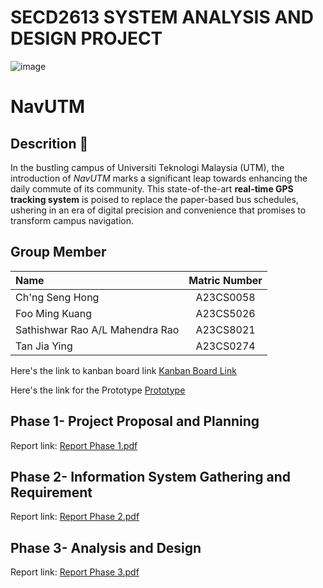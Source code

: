 # SECD2613 SYSTEM ANALYSIS AND DESIGN PROJECT
![image](https://github.com/chngsenghong/Project1_SAD_20232024/assets/147849956/c800f30c-8f3a-40ff-b874-501c49390e39)

# NavUTM

## Descrition 📖
In the bustling campus of Universiti Teknologi Malaysia (UTM), the introduction of *NavUTM* marks a significant leap towards enhancing the daily commute of its community. This state-of-the-art **real-time GPS tracking system** is poised to replace the paper-based bus schedules, ushering in an era of digital precision and convenience that promises to transform campus navigation.

## Group Member 
| Name | Matric Number |
|:---------------------|:---------------:|
| Ch'ng Seng Hong | A23CS0058 |
| Foo Ming Kuang | A23CS5026 |
| Sathishwar Rao A/L Mahendra Rao | A23CS8021 |
| Tan Jia Ying | A23CS0274 |




Here's the link to kanban board link
[Kanban Board Link](https://github.com/users/chngsenghong/projects/1/views/1)

Here's the link for the Prototype 
[Prototype](https://www.figma.com/proto/4nQBY7PKTiY3GBiSfFq8AW/SAD-Phase-3?node-id=0-1&t=J4Qv9FvEDxbi2sRg-1 )

<h2>Phase 1- Project Proposal and Planning</h2>
<p>Report link: <a href="https://github.com/chngsenghong/Project1_SAD_20232024/blob/5d74fd8d72df0277694344f64c0a69bcc317660c/Phase%201.pdf">Report Phase 1.pdf</a></p>


<h2>Phase 2- Information System Gathering and Requirement</h2>
<p>Report link: <a href="https://drive.google.com/file/d/1RfRFWO0uu3bRGHn6a2QaAvMILIWOYw87/view?usp=sharing">Report Phase 2.pdf</a></p>


<h2>Phase 3- Analysis and Design</h2>
<p>Report link: <a href="https://drive.google.com/file/d/1KbY4nz4qgNKx_xpYpXXwCgsC6KzCYGiw/view?usp=sharing">Report Phase 3.pdf</a></p>


